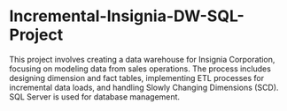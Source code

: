# Incremental-Insignia-DW-SQL-Project
This project involves creating a data warehouse for Insignia Corporation, focusing on modeling data from sales operations. The process includes designing dimension and fact tables, implementing ETL processes for incremental data loads, and handling Slowly Changing Dimensions (SCD). SQL Server is used for database management.
